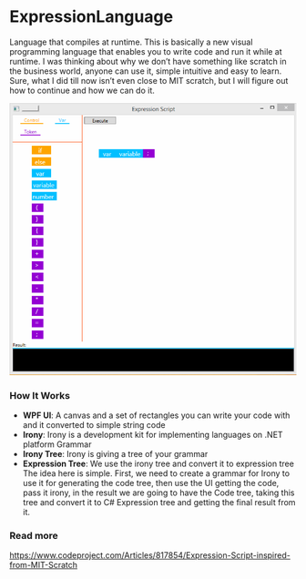 # ExpressionLanguage
Language that compiles at runtime.
This is basically a new visual programming language that enables you to write code and run it while at runtime. I was thinking about why we don’t have something like scratch in the business world, anyone can use it, simple intuitive and easy to learn. Sure, what I did till now isn’t even close to MIT scratch, but I will figure out how to continue and how we can do it.

![alt text](https://raw.githubusercontent.com/Mohamed-Ahmed-Abdullah/ExpressionLanguage/master/Expression_Script.gif "How it works")

### How It Works
* **WPF UI**: A canvas and a set of rectangles you can write your code with and it converted to simple string code
* **Irony**: Irony is a development kit for implementing languages on .NET platform
Grammar
* **Irony Tree**: Irony is giving a tree of your grammar
* **Expression Tree**: We use the irony tree and convert it to expression tree The idea here is simple. First, we need to create a grammar for Irony to use it for generating the code tree, then use the UI getting the code, pass it irony, in the result we are going to have the Code tree, taking this tree and convert it to C# Expression tree and getting the final result from it.

### Read more
https://www.codeproject.com/Articles/817854/Expression-Script-inspired-from-MIT-Scratch
